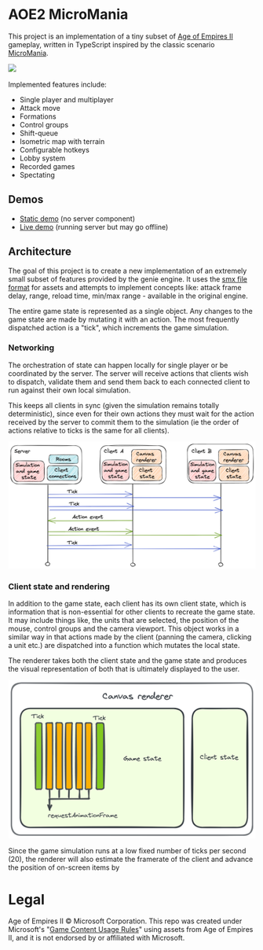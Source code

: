 # AOE2 MicroMania

This project is an implementation of a tiny subset of [Age of Empires II](https://en.wikipedia.org/wiki/Age_of_Empires_II) gameplay, written in TypeScript
inspired by the classic scenario [MicroMania](https://www.voobly.com/gamemods/mod/475/MicroMania).

![](docs/demo.gif)

Implemented features include:

* Single player and multiplayer
* Attack move
* Formations
* Control groups
* Shift-queue
* Isometric map with terrain
* Configurable hotkeys
* Lobby system
* Recorded games
* Spectating

## Demos

* [Static demo](https://micromania-aoe2.github.io/) (no server component)
* [Live demo](https://main-bvxea6i-5gx6ejvclv6ua.au.platformsh.site/) (running server but may go offline)

## Architecture

The goal of this project is to create a new implementation of an extremely small subset
of features provided by the genie engine. It uses the [smx file format](https://github.com/Sam152/genie-smx)
for assets and attempts to implement concepts like: attack frame delay, range, reload time, min/max range -
available in the original engine.

The entire game state is represented as a single object. Any changes to the game state are made by mutating it
with an action. The most frequently dispatched action is a "tick", which increments the game simulation.

### Networking

The orchestration of state can happen locally for single player or be coordinated by the server. The server
will receive actions that clients wish to dispatch, validate them and send them back to each connected client
to run against their own local simulation.

This keeps all clients in sync (given the simulation remains totally deterministic), since even for their own actions
they must wait for the action received by the server to commit them to the simulation (ie the order of actions
relative to ticks is the same for all clients).

![](docs/networking.png)

### Client state and rendering

In addition to the game state, each client has its own client state, which is information that is non-essential
for other clients to recreate the game state. It may include things like, the units that are selected, the position
of the mouse, control groups and the camera viewport. This object works in a similar way in that actions made by the client
(panning the camera, clicking a unit etc.) are dispatched into a function which mutates the local state.

The renderer takes both the client state and the game state and produces the visual representation of both
that is ultimately displayed to the user.

![](docs/canvas-renderer.png)

Since the game simulation runs at a low fixed number of ticks per second (20), the renderer will also estimate the
framerate of the client and advance the position of on-screen items by  

# Legal

Age of Empires II © Microsoft Corporation. This repo was created under Microsoft's "[Game Content Usage Rules](https://www.xbox.com/en-us/developers/rules)" using assets from Age of Empires II, and it is not endorsed by or affiliated with Microsoft.  

